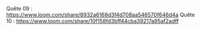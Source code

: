Quête 09 : https://www.loom.com/share/8932a6168d3f4d708aa546570f646d4a
Quête 10 : https://www.loom.com/share/10f158fd3bff44cba39217a95af2adff